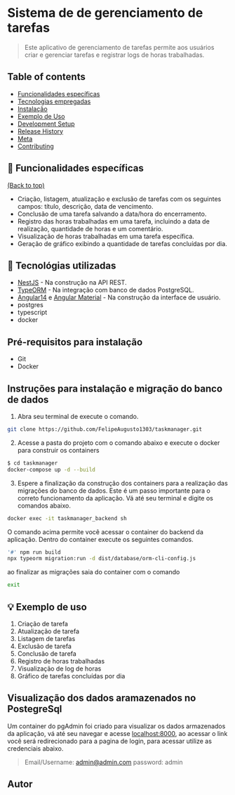 # Sistema de de gerenciamento de tarefas

> Este aplicativo de gerenciamento de tarefas permite aos usuários criar e gerenciar tarefas e registrar logs de horas trabalhadas.

## Table of contents

- [Funcionalidades específicas](#funcionalidades-específicas)
- [Tecnologias empregadas](#tecnologias-empregadas)
- [Instalação](#instalação)
- [Exemplo de Uso](#exemplo-de-uso)
- [Development Setup](#development-setup)
- [Release History](#release-history)
- [Meta](#meta)
- [Contributing](#contributing)

## 🧰 Funcionalidades específicas

[(Back to top)](#table-of-contents)

- Criação, listagem, atualização e exclusão de tarefas com os seguintes campos: título, descrição, data de vencimento.
- Conclusão de uma tarefa salvando a data/hora do encerramento.
- Registro das horas trabalhadas em uma tarefa, incluindo a data de realização, quantidade de horas e um comentário.
- Visualização de horas trabalhadas em uma tarefa específica.
- Geração de gráfico exibindo a quantidade de tarefas concluídas por dia.

## 🚀 Tecnológias utilizadas

- [NestJS](https://nestjs.com/) - Na construção na API REST.
- [TypeORM](https://typeorm.io/) - Na integração com banco de dados PostgreSQL.
- [Angular14](https://angular.io/) e [Angular Material](https://material.angular.io/) - Na construção da interface de usuário.
- postgres
- typescript
- docker

## Pré-requisitos para instalação

- Git
- Docker

## Instruções para instalação e migração do banco de dados

1. Abra seu terminal de execute o comando.

```bash
git clone https://github.com/FelipeAugusto1303/taskmanager.git
```

2. Acesse a pasta do projeto com o comando abaixo e execute o docker para construir os containers

```bash
$ cd taskmanager
docker-compose up -d --build
```

3. Espere a finalização da construção dos containers para a realização das migrações do banco de dados. Este é um passo importante para o correto funcionamento da aplicação.
   Vá até seu terminal e digite os comandos abaixo.

```bash
docker exec -it taskmanager_backend sh
```

O comando acima permite você acessar o container do backend da aplicação. Dentro do container execute os seguintes comandos.

```bash
'#' npm run build
npx typeorm migration:run -d dist/database/orm-cli-config.js
```

ao finalizar as migrações saia do container com o comando

```bash
exit
```

## 💡 Exemplo de uso

1. Criação de tarefa
2. Atualização de tarefa
3. Listagem de tarefas
4. Exclusão de tarefa
5. Conclusão de tarefa
6. Registro de horas trabalhadas
7. Visualização de log de horas
8. Gráfico de tarefas concluídas por dia

## Visualização dos dados aramazenados no PostegreSql

Um container do pgAdmin foi criado para visualizar os dados armazenados da aplicação, vá até seu navegar e acesse [localhost:8000](http://localhost:8000), ao acessar o link você será redirecionado para a pagina de login, para acessar utilize as credenciais abaixo.

> Email/Username: admin@admin.com
> password: admin

## Autor
